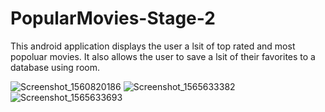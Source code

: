 # PopularMovies-Stage-2
This android application displays the user a lsit of top rated and most popoluar movies. It also allows the user to save a lsit of their favorites to a database using room.

![Screenshot_1560820186](https://user-images.githubusercontent.com/24760421/59646383-557f9280-913c-11e9-9c43-d9c29259563f.png)
![Screenshot_1565633382](https://user-images.githubusercontent.com/24760421/62887542-149e9700-bd03-11e9-859d-f55f2136b9d4.png)
![Screenshot_1565633693](https://user-images.githubusercontent.com/24760421/62887600-2e3fde80-bd03-11e9-8bbe-76fec8da7e56.png)


